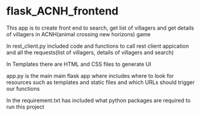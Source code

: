 # flask_ACNH_frontend
This app is to create front end to search, get list of villagers and get details of villagers in ACNH(animal crossing new horizons) game

In rest_client.py included code and functions to call rest client appication and  all the requests(list of villagers, details of villagers and search)

In Templates there are HTML and CSS files to generate UI

app.py is the main main flask app where includes where to look for resources such as templates and static files and which URLs should trigger our functions

In the requirement.txt has included what python packages are required to run this project
